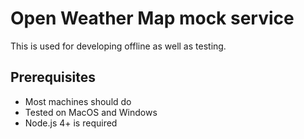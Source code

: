 # Open Weather Map mock service

This is used for developing offline as well as testing.

 
## Prerequisites
 
* Most machines should do
* Tested on MacOS and Windows
* Node.js 4+ is required
 